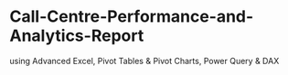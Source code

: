 # Call-Centre-Performance-and-Analytics-Report
using Advanced Excel, Pivot Tables &amp; Pivot Charts, Power Query &amp; DAX 
